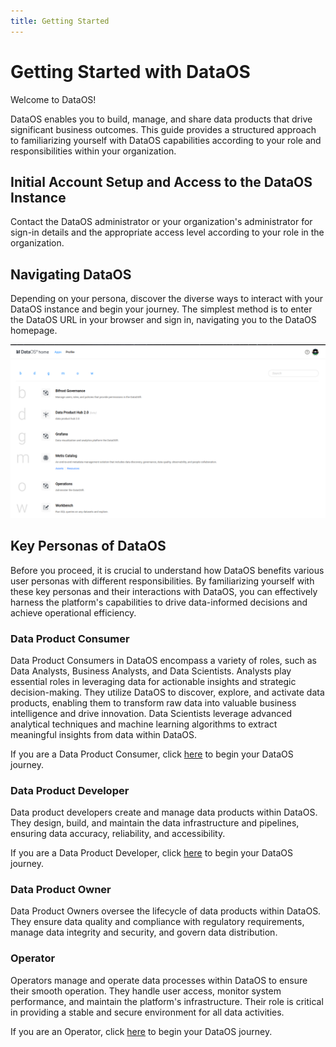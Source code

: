 ```yaml
---
title: Getting Started
---
```


# Getting Started with DataOS

Welcome to DataOS! 

DataOS enables you to build, manage, and share data products that drive significant business outcomes. This guide provides a structured approach to familiarizing yourself with DataOS capabilities according to your role and responsibilities within your organization.

## Initial Account Setup and Access to the DataOS Instance

Contact the DataOS administrator or your organization's administrator for sign-in details and the appropriate access level according to your role in the organization.

## Navigating DataOS

Depending on your persona, discover the diverse ways to interact with your DataOS instance and begin your journey. The simplest method is to enter the DataOS URL in your browser and sign in, navigating you to the DataOS homepage.

![Screenshot 2024-07-09 at 3.25.28 PM.png](/getting_started/dataos_home.png)

## Key Personas of DataOS

Before you proceed, it is crucial to understand how DataOS benefits various user personas with different responsibilities. By familiarizing yourself with these key personas and their interactions with DataOS, you can effectively harness the platform's capabilities to drive data-informed decisions and achieve operational efficiency.

### **Data Product Consumer**
Data Product Consumers in DataOS encompass a variety of roles, such as Data Analysts, Business Analysts, and Data Scientists. Analysts play essential roles in leveraging data for actionable insights and strategic decision-making. They utilize DataOS to discover, explore, and activate data products, enabling them to transform raw data into valuable business intelligence and drive innovation. Data Scientists leverage advanced analytical techniques and machine learning algorithms to extract meaningful insights from data within DataOS.

If you are a Data Product Consumer, click [here](/getting_started/data_product_consumer/) to begin your DataOS journey.

### **Data Product Developer**
Data product developers create and manage data products within DataOS. They design, build, and maintain the data infrastructure and pipelines, ensuring data accuracy, reliability, and accessibility.

If you are a Data Product Developer, click [here](/getting_started/data_product_developer/) to begin your DataOS journey.

### **Data Product Owner**
Data Product Owners oversee the lifecycle of data products within DataOS. They ensure data quality and compliance with regulatory requirements, manage data integrity and security, and govern data distribution.

### **Operator**
Operators manage and operate data processes within DataOS to ensure their smooth operation. They handle user access, monitor system performance, and maintain the platform's infrastructure. Their role is critical in providing a stable and secure environment for all data activities.

If you are an Operator, click [here](/getting_started/operator/) to begin your DataOS journey.



